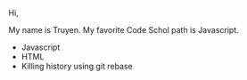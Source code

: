 Hi,

My name is Truyen. My favorite Code Schol path is Javascript.
* Javascript
* HTML
* Killing history using git rebase
